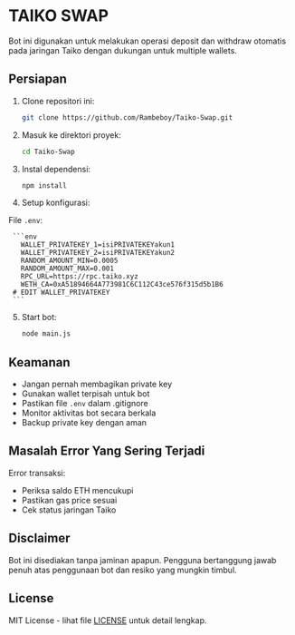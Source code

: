 # TAIKO SWAP

Bot ini digunakan untuk melakukan operasi deposit dan withdraw otomatis pada jaringan Taiko dengan dukungan untuk multiple wallets.

## Persiapan

1. Clone repositori ini:

   ```bash
   git clone https://github.com/Rambeboy/Taiko-Swap.git
   ```
2. Masuk ke direktori proyek:

   ```bash
   cd Taiko-Swap
   ```

3. Instal dependensi:

   ```bash
   npm install
   ```

4. Setup konfigurasi:
   
File `.env`:

     ```env
       WALLET_PRIVATEKEY_1=isiPRIVATEKEYakun1
       WALLET_PRIVATEKEY_2=isiPRIVATEKEYakun2
       RANDOM_AMOUNT_MIN=0.0005
       RANDOM_AMOUNT_MAX=0.001
       RPC_URL=https://rpc.taiko.xyz
       WETH_CA=0xA51894664A773981C6C112C43ce576f315d5b1B6
     # EDIT WALLET_PRIVATEKEY 
     ```

5. Start bot:

   ```bash
   node main.js
   ```

## Keamanan

- Jangan pernah membagikan private key
- Gunakan wallet terpisah untuk bot
- Pastikan file `.env` dalam .gitignore
- Monitor aktivitas bot secara berkala
- Backup private key dengan aman

## Masalah Error Yang Sering Terjadi

Error transaksi:

   - Periksa saldo ETH mencukupi
   - Pastikan gas price sesuai
   - Cek status jaringan Taiko


## Disclaimer

Bot ini disediakan tanpa jaminan apapun. Pengguna bertanggung jawab penuh atas penggunaan bot dan resiko yang mungkin timbul.

## License

MIT License - lihat file [LICENSE](LICENSE) untuk detail lengkap.
